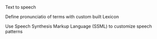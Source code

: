 
Text to speech

Define pronunciatio of terms with custom built Lexicon

Use Speech Synthesis Markup Language (SSML) to customize speech patterns